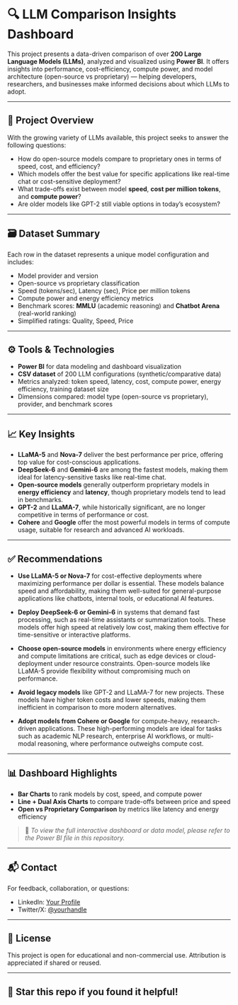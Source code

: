 # 🔍 LLM Comparison Insights Dashboard

This project presents a data-driven comparison of over **200 Large Language Models (LLMs)**, analyzed and visualized using **Power BI**. It offers insights into performance, cost-efficiency, compute power, and model architecture (open-source vs proprietary) — helping developers, researchers, and businesses make informed decisions about which LLMs to adopt.

---

## 📌 Project Overview

With the growing variety of LLMs available, this project seeks to answer the following questions:

- How do open-source models compare to proprietary ones in terms of speed, cost, and efficiency?
- Which models offer the best value for specific applications like real-time chat or cost-sensitive deployment?
- What trade-offs exist between model **speed**, **cost per million tokens**, and **compute power**?
- Are older models like GPT-2 still viable options in today’s ecosystem?

---

## 🗃️ Dataset Summary

Each row in the dataset represents a unique model configuration and includes:
- Model provider and version
- Open-source vs proprietary classification
- Speed (tokens/sec), Latency (sec), Price per million tokens
- Compute power and energy efficiency metrics
- Benchmark scores: **MMLU** (academic reasoning) and **Chatbot Arena** (real-world ranking)
- Simplified ratings: Quality, Speed, Price

---

## ⚙️ Tools & Technologies

- **Power BI** for data modeling and dashboard visualization
- **CSV dataset** of 200 LLM configurations (synthetic/comparative data)
- Metrics analyzed: token speed, latency, cost, compute power, energy efficiency, training dataset size
- Dimensions compared: model type (open-source vs proprietary), provider, and benchmark scores

---

## 📈 Key Insights

- **LLaMA-5** and **Nova-7** deliver the best performance per price, offering top value for cost-conscious applications.
- **DeepSeek-6** and **Gemini-6** are among the fastest models, making them ideal for latency-sensitive tasks like real-time chat.
- **Open-source models** generally outperform proprietary models in **energy efficiency** and **latency**, though proprietary models tend to lead in benchmarks.
- **GPT-2** and **LLaMA-7**, while historically significant, are no longer competitive in terms of performance or cost.
- **Cohere** and **Google** offer the most powerful models in terms of compute usage, suitable for research and advanced AI workloads.

---

## ✅ Recommendations

- **Use LLaMA-5 or Nova-7** for cost-effective deployments where maximizing performance per dollar is essential. These models balance speed and affordability, making them well-suited for general-purpose applications like chatbots, internal tools, or educational AI features.

- **Deploy DeepSeek-6 or Gemini-6** in systems that demand fast processing, such as real-time assistants or summarization tools. These models offer high speed at relatively low cost, making them effective for time-sensitive or interactive platforms.

- **Choose open-source models** in environments where energy efficiency and compute limitations are critical, such as edge devices or cloud-deployment under resource constraints. Open-source models like LLaMA-5 provide flexibility without compromising much on performance.

- **Avoid legacy models** like GPT-2 and LLaMA-7 for new projects. These models have higher token costs and lower speeds, making them inefficient in comparison to more modern alternatives.

- **Adopt models from Cohere or Google** for compute-heavy, research-driven applications. These high-performing models are ideal for tasks such as academic NLP research, enterprise AI workflows, or multi-modal reasoning, where performance outweighs compute cost.

---

## 📊 Dashboard Highlights

- **Bar Charts** to rank models by cost, speed, and compute power
- **Line + Dual Axis Charts** to compare trade-offs between price and speed
- **Open vs Proprietary Comparison** by metrics like latency and energy efficiency

> 📁 *To view the full interactive dashboard or data model, please refer to the Power BI file in this repository.*

---


## 📬 Contact

For feedback, collaboration, or questions:

- LinkedIn: [Your Profile](https://www.linkedin.com/in/oladapo-lijadu)
- Twitter/X: [@yourhandle](https://twitter.com/Dapopy1)

---

## 📄 License

This project is open for educational and non-commercial use. Attribution is appreciated if shared or reused.

---

## 🌟 Star this repo if you found it helpful!

